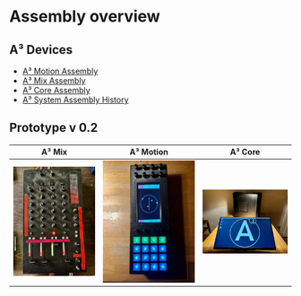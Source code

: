 # Assembly overview


## A³ Devices
- [A³ Motion Assembly](https://doc.a3-audio.com/assembly/moc.html)
- [A³ Mix Assembly](https://doc.a3-audio.com/assembly/mic.html)
- [A³ Core Assembly](https://doc.a3-audio.com/assembly/core.html)
- [A³ System Assembly History](https://doc.a3-audio.com/assembly/history.html)

## Prototype v 0.2
| A³ Mix | A³ Motion | A³ Core |
| ----------- | ----------- | ----------- |
| ![](pics_assembly/v02/a3mix_v02_displays.jpg) | ![](pics_assembly/v02/a3motion_v02_action.jpg) | ![](pics_assembly/v02/a3core_v02_logo.jpg) |

